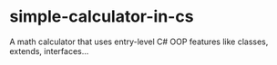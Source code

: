 ﻿# simple-calculator-in-cs

A math calculator that uses entry-level C# OOP features like classes, extends, interfaces... 
